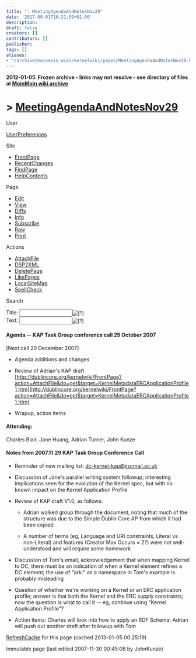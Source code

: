```yaml
---
title: "- MeetingAgendaAndNotesNov29"
date: '2017-09-01T16:21:09+01:00'
description: 
draft: false
creators: []
contributors: []
publisher: 
tags: []
aliases:
- "/archive/moinmoin_wiki/kernelwiki/pages/MeetingAgendaAndNotesNov29.html"
---
```


**2012-01-05. Frozen archive - links may not resolve - see directory of files at [MoinMoin wiki archive](/moinmoin-wiki-archive/)**

# > [MeetingAgendaAndNotesNov29](http://dublincore.org/kernelwiki/MeetingAgendaAndNotesNov29?action=fullsearch&value=MeetingAgendaAndNotesNov29&literal=1&case=1&context=40 "Click here to do a full-text search for this title")

User

 [UserPreferences](http://dublincore.org/kernelwiki/UserPreferences)
  

Site

- [FrontPage](http://dublincore.org/kernelwiki/FrontPage)
- [RecentChanges](http://dublincore.org/kernelwiki/RecentChanges)
- [FindPage](http://dublincore.org/kernelwiki/FindPage)
- [HelpContents](http://dublincore.org/kernelwiki/HelpContents)

Page

- [Edit](http://dublincore.org/kernelwiki/MeetingAgendaAndNotesNov29?action=edit "Edit")
- [View](http://dublincore.org/kernelwiki/MeetingAgendaAndNotesNov29 "View")
- [Diffs](http://dublincore.org/kernelwiki/MeetingAgendaAndNotesNov29?action=diff "Diffs")
- [Info](http://dublincore.org/kernelwiki/MeetingAgendaAndNotesNov29?action=info "Info")
- [Subscribe](http://dublincore.org/kernelwiki/MeetingAgendaAndNotesNov29?action=subscribe "Subscribe")
- [Raw](http://dublincore.org/kernelwiki/MeetingAgendaAndNotesNov29?action=raw "Raw")
- [Print](http://dublincore.org/kernelwiki/MeetingAgendaAndNotesNov29?action=print "Print")

Actions

- [AttachFile](http://dublincore.org/kernelwiki/MeetingAgendaAndNotesNov29?action=AttachFile)
- [DSP2XML](http://dublincore.org/kernelwiki/MeetingAgendaAndNotesNov29?action=DSP2XML)
- [DeletePage](http://dublincore.org/kernelwiki/MeetingAgendaAndNotesNov29?action=DeletePage)
- [LikePages](http://dublincore.org/kernelwiki/MeetingAgendaAndNotesNov29?action=LikePages)
- [LocalSiteMap](http://dublincore.org/kernelwiki/MeetingAgendaAndNotesNov29?action=LocalSiteMap)
- [SpellCheck](http://dublincore.org/kernelwiki/MeetingAgendaAndNotesNov29?action=SpellCheck)

Search

<form method="POST" action="/kernelwiki/MeetingAgendaAndNotesNov29">
<p>
<input name="action" value="inlinesearch" type="hidden">
<input name="context" value="40" type="hidden">
Title: <input name="text_title" size="15" maxlength="50" type="text"><input src="MeetingAgendaAndNotesNov29_files/moin-search.png" name="button_title" alt="[?]" type="image"><br>Text: <input name="text_full" size="15" maxlength="50" type="text"><input src="MeetingAgendaAndNotesNov29_files/moin-search.png" name="button_full" alt="[?]" type="image">
</p>
</form>

#### Agenda -- KAP Task Group conference call 25 October 2007

[Next call 20 December 2007]

- Agenda additions and changes

- Review of Adrian's KAP draft [http://dublincore.org/kernelwiki/FrontPage?action=AttachFile&do=get&target=KernelMetadataERCApplicationProfile1.htm](http://dublincore.org/kernelwiki/FrontPage?action=AttachFile&do=get&target=KernelMetadataERCApplicationProfile1.htm)

- Wrapup, action items

#### Attending:

 Charles Blair, Jane Huang, Adrian Turner, John Kunze 
#### Notes from 2007.11.29 KAP Task Group Conference Call

- Reminder of new mailing list: [dc-kernel-kap@jiscmail.ac.uk](mailto:dc-kernel-kap@jiscmail.ac.uk)

- Discussion of Jane's parallel writing system followup; interesting implications seen for the evolution of the Kernel spec, but with no known impact on the Kernel Application Profile

- Review of KAP draft V1.0, as follows:

  - Adrian walked group through the document, noting that much of the structure was due to the Simple Dublin Core AP from which it had been copied

  - A number of terms (eg, Language and URI constraints, Literal vs non-Literal) and features (Creator Max Occurs = 2?) were not well-understood and will require some homework

- Discussion of Tom's email, acknowledgement that when mapping Kernel to DC, there must be an indication of when a Kernel element refines a DC element; the use of "ark:" as a namespace in Tom's example is probably misleading

- Question of whether we're working on a Kernel or an ERC application profile; answer is that both the Kernel and the ERC supply constraints; now the question is what to call it -- eg, continue using "Kernel Application Profile"?

- Action items: Charles will look into how to apply an RDF Schema; Adrian will push out another draft after followup with Tom

 [RefreshCache](http://dublincore.org/kernelwiki/MeetingAgendaAndNotesNov29?action=refresh&arena=Page.py&key=MeetingAgendaAndNotesNov29.text_html) for this page (cached 2013-01-05 00:25:19)  

Immutable page (last edited 2007-11-30 00:45:08 by JohnKunze)

